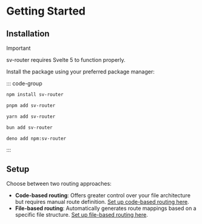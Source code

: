 # Getting Started

## Installation

> [!IMPORTANT]
> sv-router requires Svelte 5 to function properly.

Install the package using your preferred package manager:

::: code-group

```sh [npm]
npm install sv-router
```

```sh [pnpm]
pnpm add sv-router
```

```sh [yarn]
yarn add sv-router
```

```sh [bun]
bun add sv-router
```

```sh [deno]
deno add npm:sv-router
```

:::

## Setup

Choose between two routing approaches:

- **Code-based routing**: Offers greater control over your file architecture but requires manual route definition. [Set up code-based routing here](./code-based/setup).
- **File-based routing**: Automatically generates route mappings based on a specific file structure. [Set up file-based routing here](./file-based/setup).
